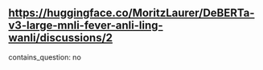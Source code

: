 ## https://huggingface.co/MoritzLaurer/DeBERTa-v3-large-mnli-fever-anli-ling-wanli/discussions/2

contains_question: no